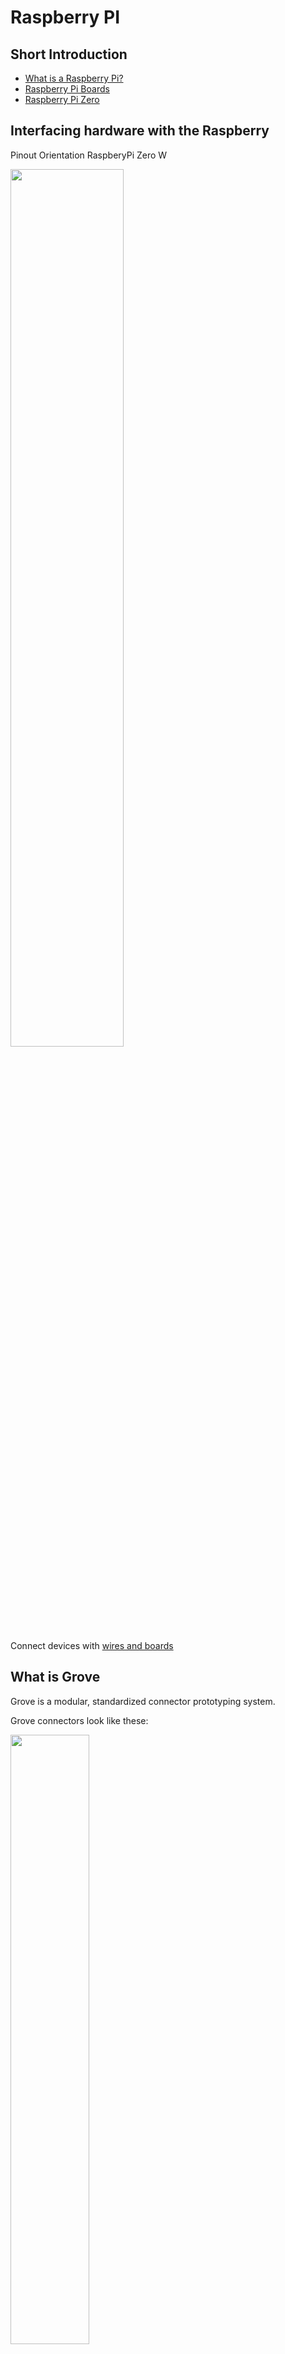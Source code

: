 # Raspberry PI
## Short Introduction
- [What is a Raspberry Pi?](https://www.raspberrypi.org/help/what-%20is-a-raspberry-pi/)
- [Raspberry Pi Boards](https://www.raspberrypi.org/products/)
- [Raspberry Pi Zero](https://www.raspberrypi.org/products/raspberry-pi-zero/)

## Interfacing hardware with the Raspberry
Pinout Orientation RaspberyPi Zero W

<img src="images/raspberry_pinout_1.jpg" width="60%">

Connect devices with [wires and boards](https://therestartproject.org/wp-content/uploads/2018/08/Raspberry-Pi-thermostat-900x600.jpg)

## What is Grove
Grove is a modular, standardized connector prototyping system.

Grove connectors look like these:

<img src="https://www.omzlo.com/uploads/std_grove-vs-jst-face.jpg" width="50%">

Many different Grove-modules are available:
* [Sensors](http://wiki.seeedstudio.com/Sensor/)
* [Actuators](http://wiki.seeedstudio.com/Actuator/)
* [Displays](http://wiki.seeedstudio.com/Display/)
* [Communication](http://wiki.seeedstudio.com/Communication/)
* [Others](http://wiki.seeedstudio.com/Others/)


## Raspberry Pi HAT
HAT stands for “Hardware attached on top”. It is a new hardware specification for add-one modules for the Raspberry Pi.

Auto-configuration is a most interesting feature of HATs. With a controller on the board, the add-on board identifies itself. It tells the Raspberry Pi, which IO pins it is using, how they need to be configured and what drivers have to be loaded. 


## Grove Base Hat for Raspberry Pi Zero
In our examples we will use a [Hat for Raspberry Pi Zero:](http://wiki.seeedstudio.com/Grove_Base_Hat_for_Raspberry_Pi_Zero/) 

<img src="https://raw.githubusercontent.com/SeeedDocument/Grove_Base_Hat_for_Raspberry_Pi_Zero/master/img/main.jpg" width="50%">


## Grove.py library
[Grove.py](https://pypi.org/project/grove.py) is python library for [Seeedstudio](http://wiki.seeedstudio.com) Grove devices.

* The grove.py project on GitHub: https://github.com/seeed-studio/grove.py
* [Command Line Interface](https://github.com/Seeed-Studio/grove.py/tree/master/doc) with a list of grove-devices
* API Documentation: https://seeed-studio.github.io/grove.py/

## Hight level architecture

Grove.py depends on different hardware interface/libraries:

<img src="https://raw.githubusercontent.com/Seeed-Studio/grove.py/master/images/grove-py-arch.png" width="50%">


### HW-libraries

* [MRAA](https://github.com/intel-iot-devkit/mraa) is a low-level library, developed by Intel, for accessing the I/O functions (GPIO, I2C, SPI, PWM, UART) on a variety of boards such as Intel's Galileo and Edison boards, MinnowBoard Max, Raspberry Pi, and more. It is written in C/C++ and provides Python and Javascript bindings. libmraa supports the UP board since (v0.9.5) and is included with ubilinux.

* [UPM](https://github.com/intel-iot-devkit/upm) (Useful Packages & Modules) is a high-level library that makes use of mraa, and provides packages/modules to manage a variety of sensors and actuators. v0.5.1 is also included with ubilinux.

* [SMBUS ](https://github.com/intel-iot-devkit/upm) (System Management Bus) is a subset from the I2C protocol. [smbus2](https://pypi.org/project/smbus2/) is a Python implementation of the python-smbus package.

### HW-interfaces
* [GPIO](https://www.raspberrypi.org/documentation/usage/gpio/) General purpose input/output
* [I2C](https://i2c.info) is a bus, serial protocol and interface;
* [PWM](https://en.wikipedia.org/wiki/Pulse-width_modulation) is Pulse Width Modulation Interface

## Install Raspbian OS
1. Download the Raspbian-[Image](https://downloads.raspberrypi.org/raspbian_full_latest) "With Desktop and recommended software based on Debian Buster".
<br/>(Other images can be found [here](https://www.raspberrypi.org/downloads/raspbian/))

2. Get the image on the SD Card using a formating tool like [Etcher](https://www.balena.io/etcher/)

3. Copy two config files to SD  Card, to the root folder:
* [ssh](config/ssh) (empty file)
* [wpa_supplicant.conf](config/wpa_supplicant.conf)

4. Edit *wpa_supplicant.conf* to specify wifi-network and password

5. Put the SD Card into Raspberry Pi

6. Power on Raspberry Pi

Here is the video instruction [How to Setup Raspberry Pi Zero](https://www.youtube.com/watch?v=3VO4vGlQ1pg&t=178s)

## SSH to Raspberry Pi
First try to ping Raspberry to make sure that it is up and running:
```bash
ping raspberrypi.local
```

Than try ssh:
```bash
ssh pi@raspberrypi.local
```
The default password is *raspberry*


## Set up remote Desktop (optional)
```bash
sudo apt-get install tightvncserver
sudo apt-get install xrdp
```

## Install packages

Updated installed packages:
```bash
sudo apt-get update

```
Install [gpiozero](https://gpiozero.readthedocs.io/en/stable/) library (if not installed yet)

```bash
sudo apt install python3-gpiozero
```

Install/update all dependencies and latest [grove.py](https://pypi.org/project/grove.py/):

```bash
curl -sL https://github.com/Seeed-Studio/grove.py/raw/master/install.sh | sudo bash -s -
```
It make take some time (~15-20 min) to install/update all packages. At the end, when everything is successfully installed the follwing message should be printed:
```bash
Successfully installed grove.py-0.6
#######################################################
  Lastest Grove.py from github install complete   !!!!!
#######################################################
```

You may have error(s) during the installation process when you use not a full rasbian image. It happens because some packages are not preinstalled on the light version. Than you need to install missed packages manually. For example, to install pip run the following command:

```bash
sudo apt-get install python3-pip
```
Than install grove.py

```bash
sudo pip3 install grove.py
```

Copy manually MRAA & UPM
```bash
cd /usr/local/lib/python3.7/dist-packages
pi@raspberrypi:/usr/local/lib/python3.7/dist-packages

sudo cp -r /usr/lib/python3.5/dist-packages/upm .
sudo cp /usr/lib/python3.5/dist-packages/mraa.py .
sudo cp /usr/lib/python3.5/dist-packages/_mraa.so .
```

## Simple (hello world!) Led-project 
As an example let's create a simple project with [Led](https://www.seeedstudio.com/Grove-Multi-Color-Flash-LED-5m-p-1141.html).
* Create a python script ```led.py```:
```
import time
from grove.grove_led import GroveLed

# connect to pin 5(slot D5)
PIN = 5
led = GroveLed(PIN)
while True:
    led.on()
    time.sleep(1)
    led.off()
    time.sleep(1)
```
* Connect Led to the slot D5;
* Run the following command:
```bash
python3.7 led.py
```
## Pushbullet

1. [Setup](https://iotdesignpro.com/projects/home-security-system-using-raspberry-pi-and-pir-sensor-with-push-notification-alert) Pushbullet account

2. Installing [Pushbullet Libraries](https://pypi.org/project/pushbullet.py/0.9.1/) on Raspberry Pi
```bash
sudo apt-get update
sudo apt-get upgrade
sudo pip install pushbullet.py
```
3. Check out the [example](examples/push_examples.py)


## Assignements
### Workshop 1
* Install Raspbian OS;
* Hello World app - one [led](https://www.seeedstudio.com/Grove-Multi-Color-Flash-LED-5m-p-1141.html) on / off / disco
* [Motion](https://www.seeedstudio.com/Grove-mini-PIR-motion-sensor-p-2930.html) or [light](https://www.seeedstudio.com/Grove-Light-Sensor-v1-2.html) sensor -> led on / off;
* [Motion](https://www.seeedstudio.com/Grove-mini-PIR-motion-sensor-p-2930.html) sensor and [display](https://www.seeedstudio.com/Grove-OLED-Display-1-12-V2.html) -> show motion detected / lights off

### Workshop 2
* Motion sensor and RGB LED are connected to Raspberry, when any motion is detected than:
  * RGB LED is on;
  * A notification is pushed to mobile;
  * SMS-message is sent to mobile (the same or another);
  * A [photo](examples/thief.jpg) is pushed to mobile (let's assume that a photo has been taken by a camera connected to Raspbery when a motion has been detected)


## Useful resources
* Raspberry Pi Foundation: https://www.raspberrypi.org
* Seeed IoT hardware: http://wiki.seeedstudio.com/
* Grove.py CLI with a list of supported divices: https://github.com/Seeed-Studio/grove.py/tree/master/doc
* Dexter Industries (GrovePi): https://www.dexterindustries.com/grovepi/
* Pushbullet.py 0.9.1: https://pypi.org/project/pushbullet.py/0.9.1/
* Pushbullet: https://www.pushbullet.com/
